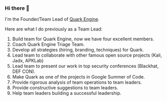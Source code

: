 ### Hi there 👋

<!--
**18z/18z** is a ✨ _special_ ✨ repository because its `README.md` (this file) appears on your GitHub profile.

Here are some ideas to get you started:

- 🔭 I’m currently working on ...
- 🌱 I’m currently learning ...
- 👯 I’m looking to collaborate on ...
- 🤔 I’m looking for help with ...
- 💬 Ask me about ...
- 📫 How to reach me: ...
- 😄 Pronouns: ...
- ⚡ Fun fact: ...
-->

I'm the Founder/Team Lead of [Quark Engine](https://github.com/quark-engine/quark-engine).

Here are what I do previously as a Team Lead:
1. Build team for Quark Engine, now we have four excellent members.
2. Coach Quark Engine Triage Team. 
3. Develop all strategies (hiring, branding, techniques) for Quark.
4. Lead team to collaborate with other famous open source projects (Kali, Jadx, APKLab)
5. Lead team to present our work in top security conferences (Blackhat, DEF CON).
6. Make Quark as one of the projects in Google Summer of Code.
7. Provide rigorous analysis of team operations to team leaders.
8. Provide constructive suggestions to team leaders. 
9. Help team leaders building a successful leadership. 
